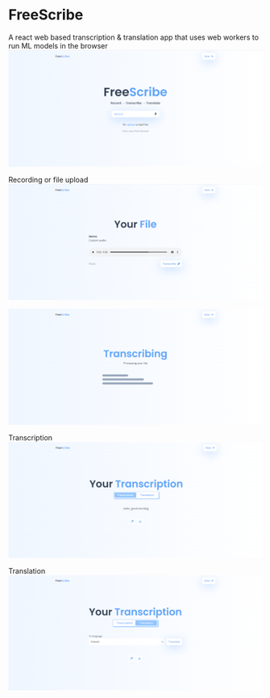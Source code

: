 # FreeScribe

A react web based transcription &amp; translation app that uses web workers to run ML models in the browser
<img src="./public/282295498-01dfed22-e66b-4ef1-8197-6dcd84b8f999.png">

Recording or file upload
<img src="./public/282295539-be4684e5-0a03-42c5-84fa-6f2cee039207.png">

<img src="./public/282295628-d56f58a9-f5a9-4792-be20-025c0c6a7ff2.png">

Transcription
<img src="./public/282295664-4f002827-bfca-472a-82cb-df06ce736607.png">

Translation
<img src="./public/282297097-0b4aff72-9542-4520-9b67-f1c9c10ac2d8.png">

